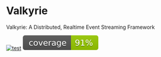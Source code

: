 # Valkyrie
Valkyrie: A Distributed, Realtime Event Streaming Framework

[![test](https://github.com/ahmed-zubair-1998/valkyrie/actions/workflows/test-coverage.yml/badge.svg?branch=main)](https://github.com/ahmed-zubair-1998/valkyrie/actions/workflows/test-coverage.yml)
[![coverage](https://raw.githubusercontent.com/ahmed-zubair-1998/valkyrie/badges/.badges/main/coverage.svg)](https://raw.githubusercontent.com/ahmed-zubair-1998/valkyrie/badges/.badges/main/coverage.svg)
